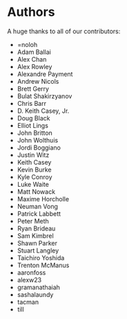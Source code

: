 Authors
=======

A huge thanks to all of our contributors:


- =noloh
- Adam Ballai
- Alex Chan
- Alex Rowley
- Alexandre Payment
- Andrew Nicols
- Brett Gerry
- Bulat Shakirzyanov
- Chris Barr
- D. Keith Casey, Jr.
- Doug Black
- Elliot Lings
- John Britton
- John Wolthuis
- Jordi Boggiano
- Justin Witz
- Keith Casey
- Kevin Burke
- Kyle Conroy
- Luke Waite
- Matt Nowack
- Maxime Horcholle
- Neuman Vong
- Patrick Labbett
- Peter Meth
- Ryan Brideau
- Sam Kimbrel
- Shawn Parker
- Stuart Langley
- Taichiro Yoshida
- Trenton McManus
- aaronfoss
- alexw23
- gramanathaiah
- sashalaundy
- tacman
- till
